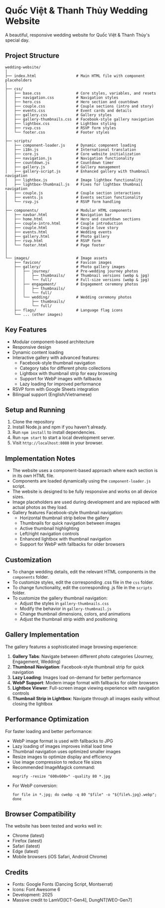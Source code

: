 # Quốc Việt & Thanh Thủy Wedding Website

A beautiful, responsive wedding website for Quốc Việt & Thanh Thủy's special day.

## Project Structure

```
wedding-website/
│
├── index.html                  # Main HTML file with component placeholders
│
├── css/
│   ├── base.css                # Core styles, variables, and resets
│   ├── navigation.css          # Navigation styles
│   ├── hero.css                # Hero section and countdown
│   ├── couple.css              # Couple sections (intro and story)
│   ├── events.css              # Event cards and details
│   ├── gallery.css             # Gallery styles
│   ├── gallery-thumbnails.css  # Facebook-style gallery navigation
│   ├── lightbox.css            # Lightbox styling
│   ├── rsvp.css                # RSVP form styles
│   └── footer.css              # Footer styles
│
├── scripts/
│   ├── component-loader.js     # Dynamic component loading
│   ├── i18n.js                 # International translation
│   ├── core.js                 # Core website initialization
│   ├── navigation.js           # Navigation functionality
│   ├── countdown.js            # Countdown timer
│   ├── gallery.js              # Gallery management
│   ├── gallery-script.js       # Enhanced gallery with thumbnail navigation
│   ├── lightbox.js             # Image lightbox functionality
│   ├── lightbox-thumbnail.js   # Fixes for lightbox thumbnail navigation
│   ├── couple.js               # Couple section interactions
│   ├── events.js               # Events section functionality
│   └── rsvp.js                 # RSVP form handling
│
├── components/                 # Modular HTML components
│   ├── navbar.html             # Navigation bar
│   ├── home.html               # Hero and countdown sections
│   ├── couple-intro.html       # Couple introduction
│   ├── couple.html             # Couple love story
│   ├── events.html             # Wedding events
│   ├── gallery.html            # Photo gallery
│   ├── rsvp.html               # RSVP form
│   └── footer.html             # Page footer
│
│
└── images/                     # Image assets
    ├── favicon/                # Favicon images
    ├── gallery/                # Photo gallery images
    │   ├── journey/            # Pre-wedding journey photos
    │   │   ├── thumbnails/     # Thumbnail versions (webp & jpg)
    │   │   └── full/           # Full-size versions (webp & jpg)
    │   ├── engagement/         # Engagement ceremony photos
    │   │   ├── thumbnails/
    │   │   └── full/
    │   └── wedding/            # Wedding ceremony photos
    │       ├── thumbnails/
    │       └── full/
    ├── flags/                  # Language flag icons
    └── ... (other images)
```

## Key Features

- Modular component-based architecture
- Responsive design
- Dynamic content loading
- Interactive gallery with advanced features:
  - Facebook-style thumbnail navigation
  - Category tabs for different photo collections
  - Lightbox with thumbnail strip for easy browsing
  - Support for WebP images with fallbacks
  - Lazy loading for improved performance
- RSVP form with Google Sheets integration
- Bilingual support (English/Vietnamese)

## Setup and Running

1. Clone the repository
2. Install Node.js and npm if you haven't already.
3. Run `npm install` to install dependencies.
4. Run `npm start` to start a local development server.
5. Visit `http://localhost:8080` in your browser.

## Implementation Notes

- The website uses a component-based approach where each section is in its own HTML file.
- Components are loaded dynamically using the `component-loader.js` script.
- The website is designed to be fully responsive and works on all device sizes.
- Image placeholders are used during development and are replaced with actual photos as they load.
- Gallery features Facebook-style thumbnail navigation:
  - Horizontal thumbnail strip below the gallery
  - Thumbnails for quick navigation between images
  - Active thumbnail highlighting
  - Left/right navigation controls
  - Enhanced lightbox with thumbnail navigation
  - Support for WebP with fallbacks for older browsers

## Customization

- To change wedding details, edit the relevant HTML components in the `components` folder.
- To customize styles, edit the corresponding .css file in the `css` folder.
- To change functionality, edit the corresponding .js file in the `scripts` folder.
- To customize the gallery thumbnail navigation:
  - Adjust the styles in `gallery-thumbnails.css`
  - Modify the behavior in `gallery-thumbnail.js`
  - Change thumbnail dimensions, colors, and animations
  - Adjust the thumbnail strip width and positioning

## Gallery Implementation

The gallery features a sophisticated image browsing experience:

1. **Gallery Tabs**: Navigate between different photo categories (Journey, Engagement, Wedding)
2. **Thumbnail Navigation**: Facebook-style thumbnail strip for quick navigation
3. **Lazy Loading**: Images load on-demand for better performance
4. **WebP Support**: Modern image format with fallbacks for older browsers
5. **Lightbox Viewer**: Full-screen image viewing experience with navigation controls
6. **Thumbnail Strip in Lightbox**: Navigate through all images easily without closing the lightbox

## Performance Optimization

For faster loading and better performance:
- WebP image format is used with fallbacks to JPG
- Lazy loading of images improves initial load time
- Thumbnail navigation uses optimized smaller images
- Resize images to optimize display and efficiency
- Use image compression to reduce file sizes
- Recommended ImageMagick command:
  ```
  mogrify -resize "600x600>" -quality 80 *.jpg
  ```
- For WebP conversion:
  ```
  for file in *.jpg; do cwebp -q 80 "$file" -o "${file%.jpg}.webp"; done
  ```

## Browser Compatibility

The website has been tested and works well in:
- Chrome (latest)
- Firefox (latest)
- Safari (latest)
- Edge (latest)
- Mobile browsers (iOS Safari, Android Chrome)

## Credits

- Fonts: Google Fonts (Dancing Script, Montserrat)
- Icons: Font Awesome 6
- Development: 2025
- Massive credit to LamVD[ICT-Gen4], DungNT[WEO-Gen7] 
